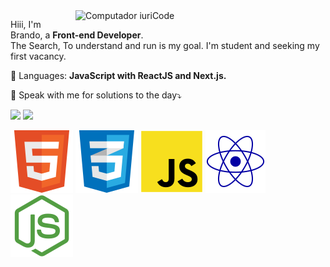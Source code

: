 <img src="https://raw.githubusercontent.com/MicaelliMedeiros/micaellimedeiros/master/image/computer-illustration.png" min-width="400px" max-width="400px" width="400px" align="right" alt="Computador iuriCode">

<p align="left"> 
  Hiii, I'm Brando, a <strong>Front-end Developer</strong>.<br>
  The Search, To understand and run is my goal. I'm student and seeking my first vacancy.
</p>

<p align="left">
  🦄 Languages: <strong>JavaScript with ReactJS and Next.js.</strong>
</p>

<p align="left">
  💌 Speak with me for solutions to the day⤵️
</p>

<p align="left">
  
   <a href="https://www.linkedin.com/in/brandorocha/" alt="Linkedin">
  <img src="https://img.shields.io/badge/-Linkedin-0e76a8?style=flat-square&logo=Linkedin&logoColor=white&link=LINK-DO-SEU-LINKEDIN" /></a>
  
  <a href="brandorocha00@gmail.com" alt="Gmail">
  <img src="https://img.shields.io/badge/-Gmail-FF0000?style=flat-square&labelColor=FF0000&logo=gmail&logoColor=white&link=LINK-DO-SEU-EMAIL" /></a>
 
</p>  
<p>
<img src="assets/html.svg" alt="" />
<img src="assets/css.svg" alt="" />
<img src="assets/js.svg" alt="" />
<img src="assets/react.svg" alt="" />
  
<img src="assets/node.svg" alt=""  />

</p>
